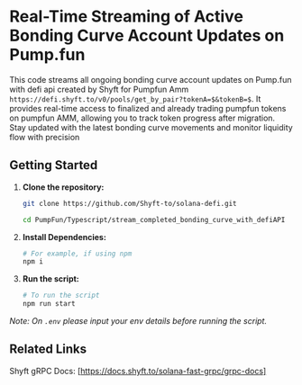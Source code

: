 #  Real-Time Streaming of Active Bonding Curve Account Updates on Pump.fun

This code streams all ongoing bonding curve account updates on Pump.fun with defi api created by Shyft for Pumpfun Amm `https://defi.shyft.to/v0/pools/get_by_pair?tokenA=$&tokenB=$`. It provides real-time access to finalized and already trading pumpfun tokens on pumpfun AMM, allowing you to track token progress after migration. Stay updated with the latest bonding curve movements and monitor liquidity flow with precision

## Getting Started

1. **Clone the repository:**
   ```bash
   git clone https://github.com/Shyft-to/solana-defi.git
   
   cd PumpFun/Typescript/stream_completed_bonding_curve_with_defiAPI
   ```

2. **Install Dependencies:**

    ```bash
    # For example, if using npm
    npm i
    ```

3. **Run the script:**

    ```bash
    # To run the script
    npm run start
    ```
*Note: On `.env` please input your env details before running the script.*

## Related Links

Shyft gRPC Docs: [https://docs.shyft.to/solana-fast-grpc/grpc-docs]
